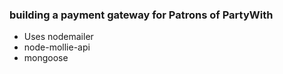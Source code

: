 ### building a payment gateway for Patrons of PartyWith

* Uses nodemailer
* node-mollie-api
* mongoose